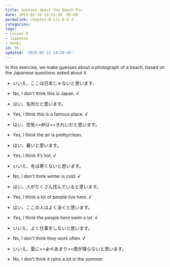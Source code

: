 ```yaml
---
title: Guesses about the Beach Pic
date: 2015-02-16 13:53:38 -05:00
permalink: chapter-8-iii-b-b-2
categories:
tags:
- Lesson 8
- Japanese
- Genki
id: 95
updated: '2015-05-12 14:20:46'
---
```


In this exercise, we make guesses about a photograph of a beach, based on the Japanese questions asked about it.

- いいえ、ここは日本じゃないと思います。
 * No, I don’t think this is Japan. √
- はい、名所だと思います。
 * Yes, I think this is a famous place. √
- はい、空気==~~が~~は==きれいだと思います。
 * Yes, I think the air is pretty/clean.
- はい、暑いと思います。
 * Yes, I think it’s hot. √
- いいえ、冬は寒くないと思います。
 * No, I don’t think winter is cold. √
- はい、人がたくさん住んでいると思います。
 * Yes, I think a lot of people live here. √
- はい、ここの人はよく泳ぐと思います。
 * Yes, I think the people here swim a lot. √
- いいえ、よく仕事をしないと思います。
 * No, I don’t think they work often. √
- いいえ、夏に==~~よく~~あまり==雨が降らないと思います。
 * No, I don’t think it rains a lot in the summer.
